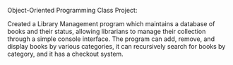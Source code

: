 Object-Oriented Programming Class Project: 

Created a Library Management program which maintains a database of books and their status, allowing librarians to manage their collection through a simple console interface.
The program can add, remove, and display books by various categories, it can recursively search for books by category, and it has a checkout system.
